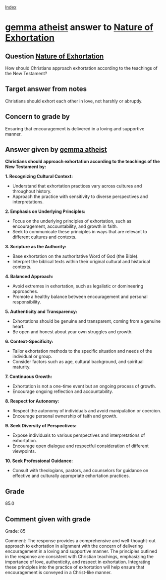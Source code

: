 
[Index](../../index.md)
# [gemma atheist](../../answering_models/gemma_atheist.md) answer to [Nature of Exhortation](../../questions/Nature_of_Exhortation.md)

## Question [Nature of Exhortation](../../questions/Nature_of_Exhortation.md)
How should Christians approach exhortation according to the teachings of the New Testament?

## Target answer from notes
Christians should exhort each other in love, not harshly or abruptly.

## Concern to grade by
Ensuring that encouragement is delivered in a loving and supportive manner.

## Answer given by [gemma atheist](../../answering_models/gemma_atheist.md)
**Christians should approach exhortation according to the teachings of the New Testament by:**

**1. Recognizing Cultural Context:**

* Understand that exhortation practices vary across cultures and throughout history.
* Approach the practice with sensitivity to diverse perspectives and interpretations.


**2. Emphasis on Underlying Principles:**

* Focus on the underlying principles of exhortation, such as encouragement, accountability, and growth in faith.
* Seek to communicate these principles in ways that are relevant to different cultures and contexts.


**3. Scripture as the Authority:**

* Base exhortation on the authoritative Word of God (the Bible).
* Interpret the biblical texts within their original cultural and historical contexts.


**4. Balanced Approach:**

* Avoid extremes in exhortation, such as legalistic or domineering approaches.
* Promote a healthy balance between encouragement and personal responsibility.


**5. Authenticity and Transparency:**

* Exhortations should be genuine and transparent, coming from a genuine heart.
* Be open and honest about your own struggles and growth.


**6. Context-Specificity:**

* Tailor exhortation methods to the specific situation and needs of the individual or group.
* Consider factors such as age, cultural background, and spiritual maturity.


**7. Continuous Growth:**

* Exhortation is not a one-time event but an ongoing process of growth.
* Encourage ongoing reflection and accountability.


**8. Respect for Autonomy:**

* Respect the autonomy of individuals and avoid manipulation or coercion.
* Encourage personal ownership of faith and growth.


**9. Seek Diversity of Perspectives:**

* Expose individuals to various perspectives and interpretations of exhortation.
* Encourage open dialogue and respectful consideration of different viewpoints.


**10. Seek Professional Guidance:**

* Consult with theologians, pastors, and counselors for guidance on effective and culturally appropriate exhortation practices.

## Grade
85.0

## Comment given with grade
Grade: 85

Comment: The response provides a comprehensive and well-thought-out approach to exhortation in alignment with the concern of delivering encouragement in a loving and supportive manner. The principles outlined in the response are consistent with Christian teachings, emphasizing the importance of love, authenticity, and respect in exhortation. Integrating these principles into the practice of exhortation will help ensure that encouragement is conveyed in a Christ-like manner.
